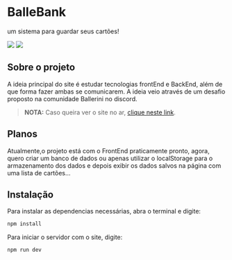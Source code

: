 # BalleBank
um sistema para guardar seus cartões!

![](https://media.discordapp.net/attachments/774432392818589746/1137466359165489304/Captura_de_tela_2023-08-05_-_14.19.01.png?width=867&height=494)
![](https://media.discordapp.net/attachments/774432392818589746/1138283813772984330/Captura_de_tela_2023-08-07_-_21.16.17.png?width=921&height=524)

## Sobre o projeto
A ideia principal do site é estudar tecnologias frontEnd e BackEnd, além de que forma fazer ambas se comunicarem. A ideia veio através de um desafio proposto na comunidade Ballerini no discord.

> **NOTA:**  Caso queira ver o site no ar, [clique neste link](https://ballebank.netlify.app/).

## Planos
Atualmente,o projeto está com o FrontEnd praticamente pronto, agora, quero criar um banco de dados ou apenas utilizar o localStorage para o armazenamento dos dados e depois exibir os dados salvos na página com uma lista de cartões...

## Instalação

Para instalar as dependencias necessárias, abra o terminal e digite:

```sh
npm install
```

Para iniciar o servidor com o site, digite:

```sh
npm run dev
```
